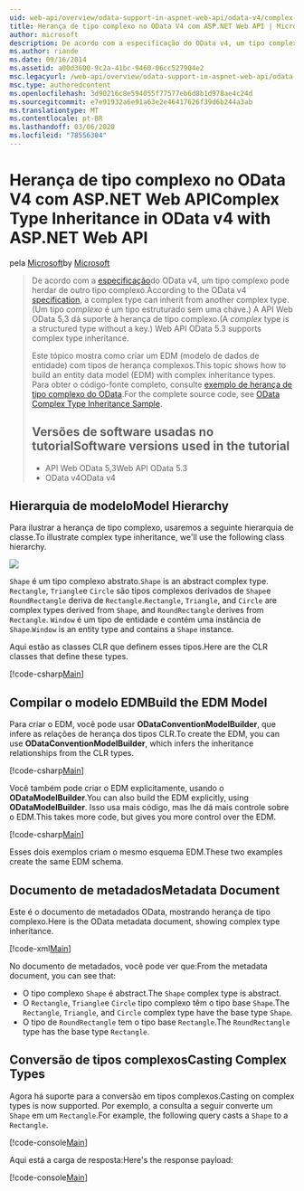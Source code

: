 ```yaml
---
uid: web-api/overview/odata-support-in-aspnet-web-api/odata-v4/complex-type-inheritance-in-odata-v4
title: Herança de tipo complexo no OData V4 com ASP.NET Web API | Microsoft Docs
author: microsoft
description: De acordo com a especificação do OData v4, um tipo complexo pode herdar de outro tipo complexo. (Um tipo complexo é um tipo estruturado sem uma chave.) API da Web...
ms.author: riande
ms.date: 09/16/2014
ms.assetid: a00d3600-9c2a-41bc-9460-06cc527904e2
msc.legacyurl: /web-api/overview/odata-support-in-aspnet-web-api/odata-v4/complex-type-inheritance-in-odata-v4
msc.type: authoredcontent
ms.openlocfilehash: 3d90216c8e594055f77577eb6d8b1d978ae4c24d
ms.sourcegitcommit: e7e91932a6e91a63e2e46417626f39d6b244a3ab
ms.translationtype: MT
ms.contentlocale: pt-BR
ms.lasthandoff: 03/06/2020
ms.locfileid: "78556304"
---
```

# <a name="complex-type-inheritance-in-odata-v4-with-aspnet-web-api"></a><span data-ttu-id="1e51b-104">Herança de tipo complexo no OData V4 com ASP.NET Web API</span><span class="sxs-lookup"><span data-stu-id="1e51b-104">Complex Type Inheritance in OData v4 with ASP.NET Web API</span></span>

<span data-ttu-id="1e51b-105">pela [Microsoft](https://github.com/microsoft)</span><span class="sxs-lookup"><span data-stu-id="1e51b-105">by [Microsoft](https://github.com/microsoft)</span></span>

> <span data-ttu-id="1e51b-106">De acordo com a [especificação](http://www.odata.org/documentation/odata-version-4-0/)do OData v4, um tipo complexo pode herdar de outro tipo complexo.</span><span class="sxs-lookup"><span data-stu-id="1e51b-106">According to the OData v4 [specification](http://www.odata.org/documentation/odata-version-4-0/), a complex type can inherit from another complex type.</span></span> <span data-ttu-id="1e51b-107">(Um tipo *complexo* é um tipo estruturado sem uma chave.) A API Web OData 5,3 dá suporte à herança de tipo complexo.</span><span class="sxs-lookup"><span data-stu-id="1e51b-107">(A *complex* type is a structured type without a key.) Web API OData 5.3 supports complex type inheritance.</span></span>
> 
> <span data-ttu-id="1e51b-108">Este tópico mostra como criar um EDM (modelo de dados de entidade) com tipos de herança complexos.</span><span class="sxs-lookup"><span data-stu-id="1e51b-108">This topic shows how to build an entity data model (EDM) with complex inheritance types.</span></span> <span data-ttu-id="1e51b-109">Para obter o código-fonte completo, consulte [exemplo de herança de tipo complexo do OData](http://aspnet.codeplex.com/sourcecontrol/latest#Samples/WebApi/OData/v4/ODataComplexTypeInheritanceSample/ReadMe.txt).</span><span class="sxs-lookup"><span data-stu-id="1e51b-109">For the complete source code, see [OData Complex Type Inheritance Sample](http://aspnet.codeplex.com/sourcecontrol/latest#Samples/WebApi/OData/v4/ODataComplexTypeInheritanceSample/ReadMe.txt).</span></span>
> 
> ## <a name="software-versions-used-in-the-tutorial"></a><span data-ttu-id="1e51b-110">Versões de software usadas no tutorial</span><span class="sxs-lookup"><span data-stu-id="1e51b-110">Software versions used in the tutorial</span></span>
> 
> 
> - <span data-ttu-id="1e51b-111">API Web OData 5,3</span><span class="sxs-lookup"><span data-stu-id="1e51b-111">Web API OData 5.3</span></span>
> - <span data-ttu-id="1e51b-112">OData v4</span><span class="sxs-lookup"><span data-stu-id="1e51b-112">OData v4</span></span>

## <a name="model-hierarchy"></a><span data-ttu-id="1e51b-113">Hierarquia de modelo</span><span class="sxs-lookup"><span data-stu-id="1e51b-113">Model Hierarchy</span></span>

<span data-ttu-id="1e51b-114">Para ilustrar a herança de tipo complexo, usaremos a seguinte hierarquia de classe.</span><span class="sxs-lookup"><span data-stu-id="1e51b-114">To illustrate complex type inheritance, we'll use the following class hierarchy.</span></span>

![](complex-type-inheritance-in-odata-v4/_static/image1.png)

<span data-ttu-id="1e51b-115">`Shape` é um tipo complexo abstrato.</span><span class="sxs-lookup"><span data-stu-id="1e51b-115">`Shape` is an abstract complex type.</span></span> <span data-ttu-id="1e51b-116">`Rectangle`, `Triangle`e `Circle` são tipos complexos derivados de `Shape`e `RoundRectangle` deriva de `Rectangle`.</span><span class="sxs-lookup"><span data-stu-id="1e51b-116">`Rectangle`, `Triangle`, and `Circle` are complex types derived from `Shape`, and `RoundRectangle` derives from `Rectangle`.</span></span> <span data-ttu-id="1e51b-117">`Window` é um tipo de entidade e contém uma instância de `Shape`.</span><span class="sxs-lookup"><span data-stu-id="1e51b-117">`Window` is an entity type and contains a `Shape` instance.</span></span>

<span data-ttu-id="1e51b-118">Aqui estão as classes CLR que definem esses tipos.</span><span class="sxs-lookup"><span data-stu-id="1e51b-118">Here are the CLR classes that define these types.</span></span>

[!code-csharp[Main](complex-type-inheritance-in-odata-v4/samples/sample1.cs)]

## <a name="build-the-edm-model"></a><span data-ttu-id="1e51b-119">Compilar o modelo EDM</span><span class="sxs-lookup"><span data-stu-id="1e51b-119">Build the EDM Model</span></span>

<span data-ttu-id="1e51b-120">Para criar o EDM, você pode usar **ODataConventionModelBuilder**, que infere as relações de herança dos tipos CLR.</span><span class="sxs-lookup"><span data-stu-id="1e51b-120">To create the EDM, you can use **ODataConventionModelBuilder**, which infers the inheritance relationships from the CLR types.</span></span>

[!code-csharp[Main](complex-type-inheritance-in-odata-v4/samples/sample2.cs)]

<span data-ttu-id="1e51b-121">Você também pode criar o EDM explicitamente, usando o **ODataModelBuilder**.</span><span class="sxs-lookup"><span data-stu-id="1e51b-121">You can also build the EDM explicitly, using **ODataModelBuilder**.</span></span> <span data-ttu-id="1e51b-122">Isso usa mais código, mas lhe dá mais controle sobre o EDM.</span><span class="sxs-lookup"><span data-stu-id="1e51b-122">This takes more code, but gives you more control over the EDM.</span></span>

[!code-csharp[Main](complex-type-inheritance-in-odata-v4/samples/sample3.cs)]

<span data-ttu-id="1e51b-123">Esses dois exemplos criam o mesmo esquema EDM.</span><span class="sxs-lookup"><span data-stu-id="1e51b-123">These two examples create the same EDM schema.</span></span>

## <a name="metadata-document"></a><span data-ttu-id="1e51b-124">Documento de metadados</span><span class="sxs-lookup"><span data-stu-id="1e51b-124">Metadata Document</span></span>

<span data-ttu-id="1e51b-125">Este é o documento de metadados OData, mostrando herança de tipo complexo.</span><span class="sxs-lookup"><span data-stu-id="1e51b-125">Here is the OData metadata document, showing complex type inheritance.</span></span>

[!code-xml[Main](complex-type-inheritance-in-odata-v4/samples/sample4.xml?highlight=13,17,25,30)]

<span data-ttu-id="1e51b-126">No documento de metadados, você pode ver que:</span><span class="sxs-lookup"><span data-stu-id="1e51b-126">From the metadata document, you can see that:</span></span>

- <span data-ttu-id="1e51b-127">O tipo complexo `Shape` é abstract.</span><span class="sxs-lookup"><span data-stu-id="1e51b-127">The `Shape` complex type is abstract.</span></span>
- <span data-ttu-id="1e51b-128">O `Rectangle`, `Triangle`e `Circle` tipo complexo têm o tipo base `Shape`.</span><span class="sxs-lookup"><span data-stu-id="1e51b-128">The `Rectangle`, `Triangle`, and `Circle` complex type have the base type `Shape`.</span></span>
- <span data-ttu-id="1e51b-129">O tipo de `RoundRectangle` tem o tipo base `Rectangle`.</span><span class="sxs-lookup"><span data-stu-id="1e51b-129">The `RoundRectangle` type has the base type `Rectangle`.</span></span>

## <a name="casting-complex-types"></a><span data-ttu-id="1e51b-130">Conversão de tipos complexos</span><span class="sxs-lookup"><span data-stu-id="1e51b-130">Casting Complex Types</span></span>

<span data-ttu-id="1e51b-131">Agora há suporte para a conversão em tipos complexos.</span><span class="sxs-lookup"><span data-stu-id="1e51b-131">Casting on complex types is now supported.</span></span> <span data-ttu-id="1e51b-132">Por exemplo, a consulta a seguir converte um `Shape` em um `Rectangle`.</span><span class="sxs-lookup"><span data-stu-id="1e51b-132">For example, the following query casts a `Shape` to a `Rectangle`.</span></span>

[!code-console[Main](complex-type-inheritance-in-odata-v4/samples/sample5.cmd)]

<span data-ttu-id="1e51b-133">Aqui está a carga de resposta:</span><span class="sxs-lookup"><span data-stu-id="1e51b-133">Here's the response payload:</span></span>

[!code-console[Main](complex-type-inheritance-in-odata-v4/samples/sample6.cmd)]
